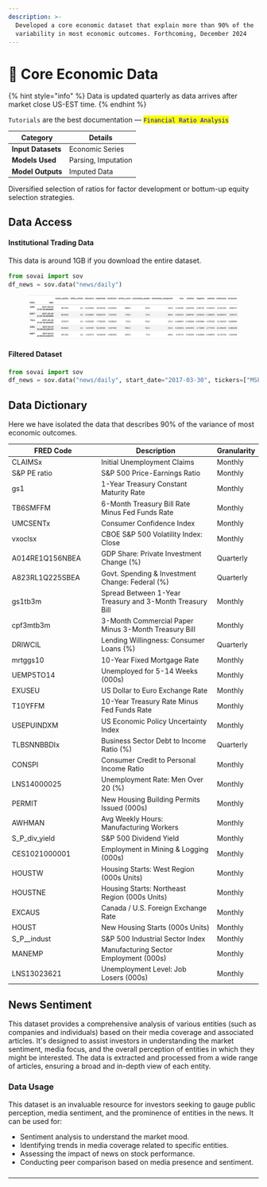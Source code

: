 ```yaml
---
description: >-
  Developed a core economic dataset that explain more than 90% of the
  variability in most economic outcomes. Forthcoming, December 2024
---
```


# 📰 Core Economic Data

{% hint style="info" %}
Data is updated quarterly as data arrives after market close US-EST time.
{% endhint %}

`Tutorials` are the best documentation — <mark style="color:blue;">`Financial Ratio Analysis`</mark>

<table data-column-title-hidden data-view="cards"><thead><tr><th>Category</th><th>Details</th></tr></thead><tbody><tr><td><strong>Input Datasets</strong></td><td>Economic Series</td></tr><tr><td><strong>Models Used</strong></td><td>Parsing, Imputation</td></tr><tr><td><strong>Model Outputs</strong></td><td>Imputed Data</td></tr></tbody></table>

Diversified selection of ratios for factor development or bottum-up equity selection strategies.

## Data Access

#### Institutional Trading Data

This data is around 1GB if you download the entire dataset.

```python
from sovai import sov
df_news = sov.data("news/daily")
```

<figure><img src="../../.gitbook/assets/image (24).png" alt=""><figcaption></figcaption></figure>

#### Filtered Dataset

```python
from sovai import sov
df_news = sov.data("news/daily", start_date="2017-03-30", tickers=["MSFT","TSLA"])
```

## Data Dictionary

Here we have isolated the data that describes 90% of the variance of most economic outcomes.

<table><thead><tr><th width="212">FRED Code</th><th width="422">Description</th><th>Granularity</th></tr></thead><tbody><tr><td>CLAIMSx</td><td>Initial Unemployment Claims</td><td>Monthly</td></tr><tr><td>S&#x26;P PE ratio</td><td>S&#x26;P 500 Price-Earnings Ratio</td><td>Monthly</td></tr><tr><td>gs1</td><td>1-Year Treasury Constant Maturity Rate</td><td>Monthly</td></tr><tr><td>TB6SMFFM</td><td>6-Month Treasury Bill Rate Minus Fed Funds Rate</td><td>Monthly</td></tr><tr><td>UMCSENTx</td><td>Consumer Confidence Index</td><td>Monthly</td></tr><tr><td>vxoclsx</td><td>CBOE S&#x26;P 500 Volatility Index: Close</td><td>Monthly</td></tr><tr><td>A014RE1Q156NBEA</td><td>GDP Share: Private Investment Change (%)</td><td>Quarterly</td></tr><tr><td>A823RL1Q225SBEA</td><td>Govt. Spending &#x26; Investment Change: Federal (%)</td><td>Quarterly</td></tr><tr><td>gs1tb3m</td><td>Spread Between 1-Year Treasury and 3-Month Treasury Bill</td><td>Monthly</td></tr><tr><td>cpf3mtb3m</td><td>3-Month Commercial Paper Minus 3-Month Treasury Bill</td><td>Monthly</td></tr><tr><td>DRIWCIL</td><td>Lending Willingness: Consumer Loans (%)</td><td>Quarterly</td></tr><tr><td>mrtggs10</td><td>10-Year Fixed Mortgage Rate</td><td>Monthly</td></tr><tr><td>UEMP5TO14</td><td>Unemployed for 5-14 Weeks (000s)</td><td>Monthly</td></tr><tr><td>EXUSEU</td><td>US Dollar to Euro Exchange Rate</td><td>Monthly</td></tr><tr><td>T10YFFM</td><td>10-Year Treasury Rate Minus Fed Funds Rate</td><td>Monthly</td></tr><tr><td>USEPUINDXM</td><td>US Economic Policy Uncertainty Index</td><td>Monthly</td></tr><tr><td>TLBSNNBBDIx</td><td>Business Sector Debt to Income Ratio (%)</td><td>Quarterly</td></tr><tr><td>CONSPI</td><td>Consumer Credit to Personal Income Ratio</td><td>Monthly</td></tr><tr><td>LNS14000025</td><td>Unemployment Rate: Men Over 20 (%)</td><td>Monthly</td></tr><tr><td>PERMIT</td><td>New Housing Building Permits Issued (000s)</td><td>Monthly</td></tr><tr><td>AWHMAN</td><td>Avg Weekly Hours: Manufacturing Workers</td><td>Monthly</td></tr><tr><td>S_P_div_yield</td><td>S&#x26;P 500 Dividend Yield</td><td>Monthly</td></tr><tr><td>CES1021000001</td><td>Employment in Mining &#x26; Logging (000s)</td><td>Monthly</td></tr><tr><td>HOUSTW</td><td>Housing Starts: West Region (000s Units)</td><td>Monthly</td></tr><tr><td>HOUSTNE</td><td>Housing Starts: Northeast Region (000s Units)</td><td>Monthly</td></tr><tr><td>EXCAUS</td><td>Canada / U.S. Foreign Exchange Rate</td><td>Monthly</td></tr><tr><td>HOUST</td><td>New Housing Starts (000s Units)</td><td>Monthly</td></tr><tr><td>S_P__indust</td><td>S&#x26;P 500 Industrial Sector Index</td><td>Monthly</td></tr><tr><td>MANEMP</td><td>Manufacturing Sector Employment (000s)</td><td>Monthly</td></tr><tr><td>LNS13023621</td><td>Unemployment Level: Job Losers (000s)</td><td>Monthly</td></tr></tbody></table>

## News Sentiment

This dataset provides a comprehensive analysis of various entities (such as companies and individuals) based on their media coverage and associated articles. It's designed to assist investors in understanding the market sentiment, media focus, and the overall perception of entities in which they might be interested. The data is extracted and processed from a wide range of articles, ensuring a broad and in-depth view of each entity.

### Data Usage

This dataset is an invaluable resource for investors seeking to gauge public perception, media sentiment, and the prominence of entities in the news. It can be used for:

* Sentiment analysis to understand the market mood.
* Identifying trends in media coverage related to specific entities.
* Assessing the impact of news on stock performance.
* Conducting peer comparison based on media presence and sentiment.

###

***

